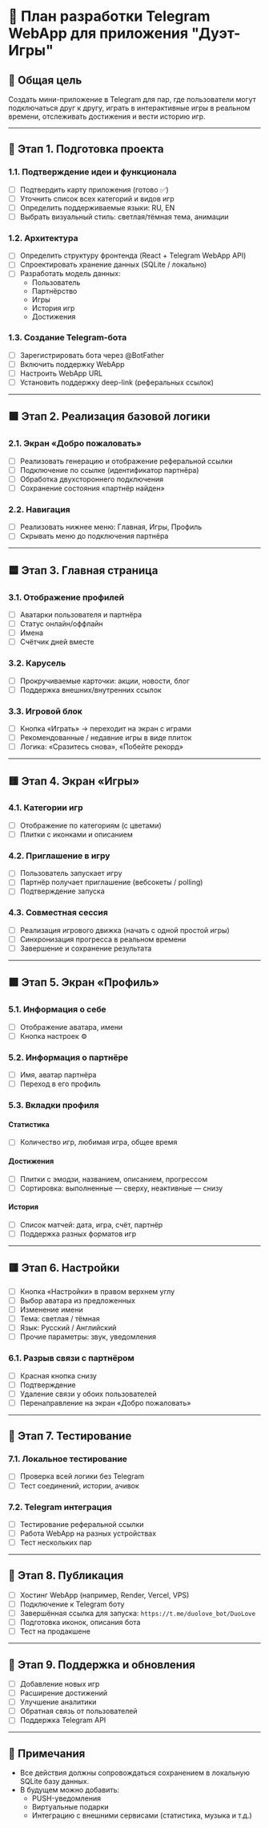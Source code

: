 # 📱 План разработки Telegram WebApp для приложения "Дуэт-Игры"

## 🧩 Общая цель

Создать мини-приложение в Telegram для пар, где пользователи могут подключаться друг к другу, играть в интерактивные игры в реальном времени, отслеживать достижения и вести историю игр.

---

## 🔷 Этап 1. Подготовка проекта

### 1.1. Подтверждение идеи и функционала
- [ ] Подтвердить карту приложения (готово ✅)
- [ ] Уточнить список всех категорий и видов игр
- [ ] Определить поддерживаемые языки: RU, EN
- [ ] Выбрать визуальный стиль: светлая/тёмная тема, анимации

### 1.2. Архитектура
- [ ] Определить структуру фронтенда (React + Telegram WebApp API)
- [ ] Спроектировать хранение данных (SQLite / локально)
- [ ] Разработать модель данных:
  - Пользователь
  - Партнёрство
  - Игры
  - История игр
  - Достижения

### 1.3. Создание Telegram-бота
- [ ] Зарегистрировать бота через @BotFather
- [ ] Включить поддержку WebApp
- [ ] Настроить WebApp URL
- [ ] Установить поддержку deep-link (реферальных ссылок)

---

## 🟩 Этап 2. Реализация базовой логики

### 2.1. Экран «Добро пожаловать»
- [ ] Реализовать генерацию и отображение реферальной ссылки
- [ ] Подключение по ссылке (идентификатор партнёра)
- [ ] Обработка двухстороннего подключения
- [ ] Сохранение состояния «партнёр найден»

### 2.2. Навигация
- [ ] Реализовать нижнее меню: Главная, Игры, Профиль
- [ ] Скрывать меню до подключения партнёра

---

## 🟦 Этап 3. Главная страница

### 3.1. Отображение профилей
- [ ] Аватарки пользователя и партнёра
- [ ] Статус онлайн/оффлайн
- [ ] Имена
- [ ] Счётчик дней вместе

### 3.2. Карусель
- [ ] Прокручиваемые карточки: акции, новости, блог
- [ ] Поддержка внешних/внутренних ссылок

### 3.3. Игровой блок
- [ ] Кнопка «Играть» → переходит на экран с играми
- [ ] Рекомендованные / недавние игры в виде плиток
- [ ] Логика: «Сразитесь снова», «Побейте рекорд»

---

## 🟨 Этап 4. Экран «Игры»

### 4.1. Категории игр
- [ ] Отображение по категориям (с цветами)
- [ ] Плитки с иконками и описанием

### 4.2. Приглашение в игру
- [ ] Пользователь запускает игру
- [ ] Партнёр получает приглашение (вебсокеты / polling)
- [ ] Подтверждение запуска

### 4.3. Совместная сессия
- [ ] Реализация игрового движка (начать с одной простой игры)
- [ ] Синхронизация прогресса в реальном времени
- [ ] Завершение и сохранение результата

---

## 🟪 Этап 5. Экран «Профиль»

### 5.1. Информация о себе
- [ ] Отображение аватара, имени
- [ ] Кнопка настроек ⚙️

### 5.2. Информация о партнёре
- [ ] Имя, аватар партнёра
- [ ] Переход в его профиль

### 5.3. Вкладки профиля
#### Статистика
- [ ] Количество игр, любимая игра, общее время

#### Достижения
- [ ] Плитки с эмодзи, названием, описанием, прогрессом
- [ ] Сортировка: выполненные — сверху, неактивные — снизу

#### История
- [ ] Список матчей: дата, игра, счёт, партнёр
- [ ] Поддержка разных форматов игр

---

## 🟥 Этап 6. Настройки

- [ ] Кнопка «Настройки» в правом верхнем углу
- [ ] Выбор аватара из предложенных
- [ ] Изменение имени
- [ ] Тема: светлая / тёмная
- [ ] Язык: Русский / Английский
- [ ] Прочие параметры: звук, уведомления

### 6.1. Разрыв связи с партнёром
- [ ] Красная кнопка снизу
- [ ] Подтверждение
- [ ] Удаление связи у обоих пользователей
- [ ] Перенаправление на экран «Добро пожаловать»

---

## 🧪 Этап 7. Тестирование

### 7.1. Локальное тестирование
- [ ] Проверка всей логики без Telegram
- [ ] Тест соединений, истории, ачивок

### 7.2. Telegram интеграция
- [ ] Тестирование реферальной ссылки
- [ ] Работа WebApp на разных устройствах
- [ ] Тест нескольких пар

---

## 🚀 Этап 8. Публикация

- [ ] Хостинг WebApp (например, Render, Vercel, VPS)
- [ ] Подключение к Telegram боту
- [ ] Завершённая ссылка для запуска: `https://t.me/duolove_bot/DuoLove`
- [ ] Подготовка иконок, описания бота
- [ ] Тест на продакшене

---

## 🔁 Этап 9. Поддержка и обновления

- [ ] Добавление новых игр
- [ ] Расширение достижений
- [ ] Улучшение аналитики
- [ ] Обратная связь от пользователей
- [ ] Поддержка Telegram API

---

## 📝 Примечания

- Все действия должны сопровождаться сохранением в локальную SQLite базу данных.
- В будущем можно добавить:
  - PUSH-уведомления
  - Виртуальные подарки
  - Интеграцию с внешними сервисами (статистика, музыка и т.д.)
